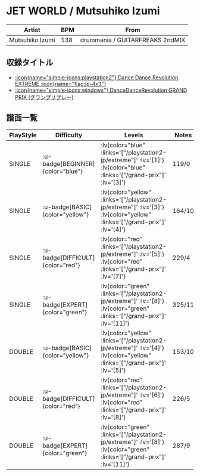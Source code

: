 # JET WORLD / Mutsuhiko Izumi

|Artist|BPM|From|
|------|---|----|
|Mutsuhiko Izumi|138|drummania / GUITARFREAKS 2ndMIX|

## 収録タイトル

- [ :icon{name="simple-icons:playstation2"} Dance Dance Revolution EXTREME :icon{name="flag:jp-4x3"} ](/playstation2-jp/extreme)
- [ :icon{name="simple-icons:windows"} DanceDanceRevolution GRAND PRIX (グランプリプレー)](/grand-prix)

## 譜面一覧

|PlayStyle|Difficulty|Levels|Notes|Movie|
|---------|----------|------|-----|-----|
|SINGLE| :u-badge[BEGINNER]{color="blue"} | :lv{color="blue" :links='["/playstation2-jp/extreme"]' :lv='[1]'}  :lv{color="blue" :links='["/grand-prix"]' :lv='[3]'} |119/0||
|SINGLE| :u-badge[BASIC]{color="yellow"} | :lv{color="yellow" :links='["/playstation2-jp/extreme"]' :lv='[3]'}  :lv{color="yellow" :links='["/grand-prix"]' :lv='[4]'} |164/10||
|SINGLE| :u-badge[DIFFICULT]{color="red"} | :lv{color="red" :links='["/playstation2-jp/extreme"]' :lv='[5]'}  :lv{color="red" :links='["/grand-prix"]' :lv='[7]'} |229/4||
|SINGLE| :u-badge[EXPERT]{color="green"} | :lv{color="green" :links='["/playstation2-jp/extreme"]' :lv='[8]'}  :lv{color="green" :links='["/grand-prix"]' :lv='[11]'} |325/11||
|DOUBLE| :u-badge[BASIC]{color="yellow"} | :lv{color="yellow" :links='["/playstation2-jp/extreme"]' :lv='[4]'}  :lv{color="yellow" :links='["/grand-prix"]' :lv='[5]'} |153/10||
|DOUBLE| :u-badge[DIFFICULT]{color="red"} | :lv{color="red" :links='["/playstation2-jp/extreme"]' :lv='[6]'}  :lv{color="red" :links='["/grand-prix"]' :lv='[8]'} |226/5||
|DOUBLE| :u-badge[EXPERT]{color="green"} | :lv{color="green" :links='["/playstation2-jp/extreme"]' :lv='[8]'}  :lv{color="green" :links='["/grand-prix"]' :lv='[11]'} |287/9||

